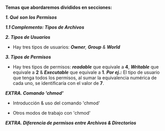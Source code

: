 **Temas que abordaremos divididos en secciones:**

_**1. Qué son los Permisos**_ 

_**1.1 Complemento: Tipos de Archivos**_

_**2. Tipos de Usuarios**_

* Hay tres tipos de usuarios: _**Owner**, **Group** & **World**_

_**3. Tipos de Permisos**_

* Hay tres tipos de permisos: _**readable**_ que equivale a **4**, _**Writable**_ que equivale a **2** & _**Executable**_ que equivale a **1**. _**Por ej.:**_ El tipo de usuario que tenga todos los permisos, al sumar la equivalencia numérica de cada uno, se identificaría con el valor de **7**.

_**EXTRA. Comando 'chmod'**_

* Introducción & uso del comando 'chmod'

* Otros modos de trabajo con 'chmod'

_**EXTRA. Diferencia de permisos entre Archivos & Directorios**_
